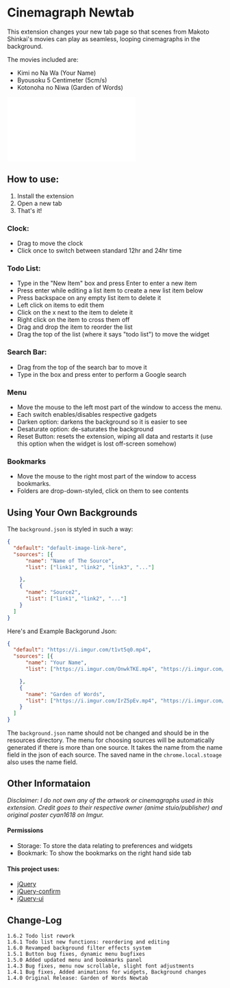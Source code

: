 # Cinemagraph Newtab
This extension changes your new tab page so that scenes from Makoto Shinkai's movies can play as seamless, looping cinemagraphs in the background.

The movies included are:
- Kimi no Na Wa (Your Name)
- Byousoku 5 Centimeter (5cm/s)
- Kotonoha no Niwa (Garden of Words)

![Screenshot](/blob/master/README.md)

## How to use:
1. Install the extension
2. Open a new tab
3. That's it!

### Clock:
- Drag to move the clock
- Click once to switch between standard 12hr and 24hr time

### Todo List:
- Type in the "New Item" box and press Enter to enter a new item
- Press enter while editing a list item to create a new list item below
- Press backspace on any empty list item to delete it
- Left click on items to edit them
- Click on the x next to the item to delete it
- Right click on the item to cross them off
- Drag and drop the item to reorder the list
- Drag the top of the list (where it says "todo list") to move the widget

### Search Bar:
- Drag from the top of the search bar to move it
- Type in the box and press enter to perform a Google search

### Menu
- Move the mouse to the left most part of the window to access the menu.
- Each switch enables/disables respective gadgets
- Darken option: darkens the background so it is easier to see
- Desaturate option: de-saturates the background
- Reset Button: resets the extension, wiping all data and restarts it (use this option when the widget is lost off-screen somehow)

### Bookmarks
- Move the mouse to the right most part of the window to access bookmarks.
- Folders are drop-down-styled, click on them to see contents

## Using Your Own Backgrounds
The `background.json` is styled in such a way:

```json
{
  "default": "default-image-link-here",
  "sources": [{
      "name": "Name of The Source",
      "list": ["link1", "link2", "link3", "..."]

    },
    {
      "name": "Source2",
      "list": ["link1", "link2", "..."]
    }
  ]
}
```

Here's and Example Backgorund Json:
```json
{
  "default": "https://i.imgur.com/t1vt5q0.mp4",
  "sources": [{
      "name": "Your Name",
      "list": ["https://i.imgur.com/OnwkTKE.mp4", "https://i.imgur.com/IpcZlnk.mp4"]

    },
    {
      "name": "Garden of Words",
      "list": ["https://i.imgur.com/IrZ5pEv.mp4", "https://i.imgur.com/gNXhMXN.mp4"]
    }
  ]
}
```
The `background.json` name should not be changed and should be in the resources directory.
The menu for choosing sources will be automatically generated if there is more than one source. It takes the name from the name field in the json of each source.
The saved name in the `chrome.local.stoage` also uses the name field.

## Other Informataion
*Disclaimer: I do not own any of the artwork or cinemagraphs used in this extension. Credit goes to their respective owner (anime stuio/publisher) and original poster cyan1618 on Imgur.*

#### Permissions
- Storage: To store the data relating to preferences and widgets
- Bookmark: To show the bookmarks on the right hand side tab

#### This project uses:
- [jQuery](https://github.com/jquery/jquery)
- [jQuery-confirm](https://github.com/craftpip/jquery-confirm)
- [jQuery-ui](https://github.com/jquery/jquery-ui)

## Change-Log
```
1.6.2 Todo list rework
1.6.1 Todo list new functions: reordering and editing
1.6.0 Revamped background filter effects system
1.5.1 Button bug fixes, dynamic menu bugfixes
1.5.0 Added updated menu and bookmarks panel
1.4.3 Bug fixes, menu now scrollable, slight font adjustments
1.4.1 Bug fixes, Added animations for widgets, Background changes
1.4.0 Original Release: Garden of Words Newtab
```

